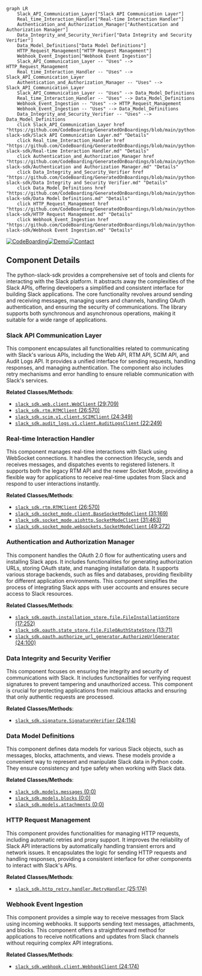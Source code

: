 ```mermaid
graph LR
    Slack_API_Communication_Layer["Slack API Communication Layer"]
    Real_time_Interaction_Handler["Real-time Interaction Handler"]
    Authentication_and_Authorization_Manager["Authentication and Authorization Manager"]
    Data_Integrity_and_Security_Verifier["Data Integrity and Security Verifier"]
    Data_Model_Definitions["Data Model Definitions"]
    HTTP_Request_Management["HTTP Request Management"]
    Webhook_Event_Ingestion["Webhook Event Ingestion"]
    Slack_API_Communication_Layer -- "Uses" --> HTTP_Request_Management
    Real_time_Interaction_Handler -- "Uses" --> Slack_API_Communication_Layer
    Authentication_and_Authorization_Manager -- "Uses" --> Slack_API_Communication_Layer
    Slack_API_Communication_Layer -- "Uses" --> Data_Model_Definitions
    Real_time_Interaction_Handler -- "Uses" --> Data_Model_Definitions
    Webhook_Event_Ingestion -- "Uses" --> HTTP_Request_Management
    Webhook_Event_Ingestion -- "Uses" --> Data_Model_Definitions
    Data_Integrity_and_Security_Verifier -- "Uses" --> Data_Model_Definitions
    click Slack_API_Communication_Layer href "https://github.com/CodeBoarding/GeneratedOnBoardings/blob/main/python-slack-sdk/Slack API Communication Layer.md" "Details"
    click Real_time_Interaction_Handler href "https://github.com/CodeBoarding/GeneratedOnBoardings/blob/main/python-slack-sdk/Real-time Interaction Handler.md" "Details"
    click Authentication_and_Authorization_Manager href "https://github.com/CodeBoarding/GeneratedOnBoardings/blob/main/python-slack-sdk/Authentication and Authorization Manager.md" "Details"
    click Data_Integrity_and_Security_Verifier href "https://github.com/CodeBoarding/GeneratedOnBoardings/blob/main/python-slack-sdk/Data Integrity and Security Verifier.md" "Details"
    click Data_Model_Definitions href "https://github.com/CodeBoarding/GeneratedOnBoardings/blob/main/python-slack-sdk/Data Model Definitions.md" "Details"
    click HTTP_Request_Management href "https://github.com/CodeBoarding/GeneratedOnBoardings/blob/main/python-slack-sdk/HTTP Request Management.md" "Details"
    click Webhook_Event_Ingestion href "https://github.com/CodeBoarding/GeneratedOnBoardings/blob/main/python-slack-sdk/Webhook Event Ingestion.md" "Details"
```
[![CodeBoarding](https://img.shields.io/badge/Generated%20by-CodeBoarding-9cf?style=flat-square)](https://github.com/CodeBoarding/CodeBoarding)[![Demo](https://img.shields.io/badge/Try%20our-Demo-blue?style=flat-square)](https://www.codeboarding.org/demo)[![Contact](https://img.shields.io/badge/Contact%20us%20-%20codeboarding@gmail.com-lightgrey?style=flat-square)](mailto:codeboarding@gmail.com)

## Component Details

The python-slack-sdk provides a comprehensive set of tools and clients for interacting with the Slack platform. It abstracts away the complexities of the Slack APIs, offering developers a simplified and consistent interface for building Slack applications. The core functionality revolves around sending and receiving messages, managing users and channels, handling OAuth authentication, and ensuring the security of communications. The library supports both synchronous and asynchronous operations, making it suitable for a wide range of applications.

### Slack API Communication Layer
This component encapsulates all functionalities related to communicating with Slack's various APIs, including the Web API, RTM API, SCIM API, and Audit Logs API. It provides a unified interface for sending requests, handling responses, and managing authentication. The component also includes retry mechanisms and error handling to ensure reliable communication with Slack's services.


**Related Classes/Methods**:

- <a href="https://github.com/slackapi/python-slack-sdk/blob/master/tests/slack_sdk/web/test_legacy_web_client_url_format.py#L29-L709" target="_blank" rel="noopener noreferrer">`slack_sdk.web.client.WebClient` (29:709)</a>
- <a href="https://github.com/slackapi/python-slack-sdk/blob/master/slack_sdk/rtm/__init__.py#L26-L570" target="_blank" rel="noopener noreferrer">`slack_sdk.rtm.RTMClient` (26:570)</a>
- <a href="https://github.com/slackapi/python-slack-sdk/blob/master/slack_sdk/scim/v1/types.py#L24-L349" target="_blank" rel="noopener noreferrer">`slack_sdk.scim.v1.client.SCIMClient` (24:349)</a>
- <a href="https://github.com/slackapi/python-slack-sdk/blob/master/slack_sdk/audit_logs/v1/async_client.py#L22-L249" target="_blank" rel="noopener noreferrer">`slack_sdk.audit_logs.v1.client.AuditLogsClient` (22:249)</a>


### Real-time Interaction Handler
This component manages real-time interactions with Slack using WebSocket connections. It handles the connection lifecycle, sends and receives messages, and dispatches events to registered listeners. It supports both the legacy RTM API and the newer Socket Mode, providing a flexible way for applications to receive real-time updates from Slack and respond to user interactions instantly.


**Related Classes/Methods**:

- <a href="https://github.com/slackapi/python-slack-sdk/blob/master/slack_sdk/rtm/__init__.py#L26-L570" target="_blank" rel="noopener noreferrer">`slack_sdk.rtm.RTMClient` (26:570)</a>
- <a href="https://github.com/slackapi/python-slack-sdk/blob/master/tests/slack_sdk/socket_mode/test_websocket_client.py#L31-L169" target="_blank" rel="noopener noreferrer">`slack_sdk.socket_mode.client.BaseSocketModeClient` (31:169)</a>
- <a href="https://github.com/slackapi/python-slack-sdk/blob/master/slack_sdk/socket_mode/aiohttp/__init__.py#L31-L463" target="_blank" rel="noopener noreferrer">`slack_sdk.socket_mode.aiohttp.SocketModeClient` (31:463)</a>
- <a href="https://github.com/slackapi/python-slack-sdk/blob/master/slack_sdk/socket_mode/websockets/__init__.py#L49-L272" target="_blank" rel="noopener noreferrer">`slack_sdk.socket_mode.websockets.SocketModeClient` (49:272)</a>


### Authentication and Authorization Manager
This component handles the OAuth 2.0 flow for authenticating users and installing Slack apps. It includes functionalities for generating authorization URLs, storing OAuth state, and managing installation data. It supports various storage backends, such as files and databases, providing flexibility for different application environments. This component simplifies the process of integrating Slack apps with user accounts and ensures secure access to Slack resources.


**Related Classes/Methods**:

- <a href="https://github.com/slackapi/python-slack-sdk/blob/master/slack_sdk/oauth/installation_store/file/__init__.py#L17-L252" target="_blank" rel="noopener noreferrer">`slack_sdk.oauth.installation_store.file.FileInstallationStore` (17:252)</a>
- <a href="https://github.com/slackapi/python-slack-sdk/blob/master/slack_sdk/oauth/state_store/file/__init__.py#L13-L71" target="_blank" rel="noopener noreferrer">`slack_sdk.oauth.state_store.file.FileOAuthStateStore` (13:71)</a>
- <a href="https://github.com/slackapi/python-slack-sdk/blob/master/tests/slack_sdk/oauth/authorize_url_generator/test_generator.py#L24-L100" target="_blank" rel="noopener noreferrer">`slack_sdk.oauth.authorize_url_generator.AuthorizeUrlGenerator` (24:100)</a>


### Data Integrity and Security Verifier
This component focuses on ensuring the integrity and security of communications with Slack. It includes functionalities for verifying request signatures to prevent tampering and unauthorized access. This component is crucial for protecting applications from malicious attacks and ensuring that only authentic requests are processed.


**Related Classes/Methods**:

- <a href="https://github.com/slackapi/python-slack-sdk/blob/master/tests/slack_sdk/signature/__init__.py#L24-L114" target="_blank" rel="noopener noreferrer">`slack_sdk.signature.SignatureVerifier` (24:114)</a>


### Data Model Definitions
This component defines data models for various Slack objects, such as messages, blocks, attachments, and views. These models provide a convenient way to represent and manipulate Slack data in Python code. They ensure consistency and type safety when working with Slack data.


**Related Classes/Methods**:

- <a href="https://github.com/slackapi/python-slack-sdk/blob/master/slack_sdk/models/messages/__init__.py#L0-L0" target="_blank" rel="noopener noreferrer">`slack_sdk.models.messages` (0:0)</a>
- <a href="https://github.com/slackapi/python-slack-sdk/blob/master/slack_sdk/models/blocks/block_elements.py#L0-L0" target="_blank" rel="noopener noreferrer">`slack_sdk.models.blocks` (0:0)</a>
- <a href="https://github.com/slackapi/python-slack-sdk/blob/master/slack_sdk/models/attachments/__init__.py#L0-L0" target="_blank" rel="noopener noreferrer">`slack_sdk.models.attachments` (0:0)</a>


### HTTP Request Management
This component provides functionalities for managing HTTP requests, including automatic retries and proxy support. It improves the reliability of Slack API interactions by automatically handling transient errors and network issues. It encapsulates the logic for sending HTTP requests and handling responses, providing a consistent interface for other components to interact with Slack's APIs.


**Related Classes/Methods**:

- <a href="https://github.com/slackapi/python-slack-sdk/blob/master/tests/slack_sdk/http_retry/test_builtins.py#L25-L174" target="_blank" rel="noopener noreferrer">`slack_sdk.http_retry.handler.RetryHandler` (25:174)</a>


### Webhook Event Ingestion
This component provides a simple way to receive messages from Slack using incoming webhooks. It supports sending text messages, attachments, and blocks. This component offers a straightforward method for applications to receive notifications and updates from Slack channels without requiring complex API integrations.


**Related Classes/Methods**:

- <a href="https://github.com/slackapi/python-slack-sdk/blob/master/tests/slack_sdk/webhook/test_webhook.py#L24-L174" target="_blank" rel="noopener noreferrer">`slack_sdk.webhook.client.WebhookClient` (24:174)</a>